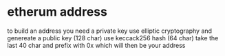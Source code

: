 # etherum address

to build an address you need a private key
use elliptic cryptography and genereate a public key (128 char)
use keccack256 hash (64 char)
take the last 40 char and prefix with 0x which will then be your address